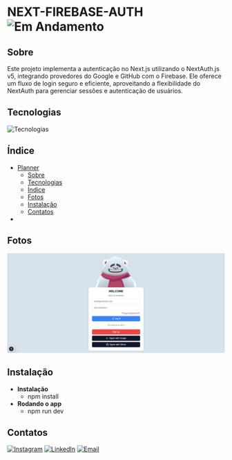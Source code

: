 # NEXT-FIREBASE-AUTH ![Em Andamento](https://img.shields.io/badge/status-Em%20andamento-yellow)

## Sobre

Este projeto implementa a autenticação no Next.js utilizando o NextAuth.js v5, integrando provedores do Google e GitHub com o Firebase. Ele oferece um fluxo de login seguro e eficiente, aproveitando a flexibilidade do NextAuth para gerenciar sessões e autenticação de usuários.

## Tecnologias

![Tecnologias](https://skillicons.dev/icons?i=next,typescript,react,tailwindcss,firebase)

## Índice

- [Planner](#planner-)
  - [Sobre](#sobre)
  - [Tecnologias](#tecnologias)
  - [Índice](#índice)
  - [Fotos](#fotos)
  - [Instalação](#instalação)
  - [Contatos](#contatos)
- [](#)

## Fotos

![Main](public/main.png)

## Instalação

- **Instalação**
  - npm install
- **Rodando o app**
  - npm run dev

## Contatos

[![Instagram](https://img.shields.io/badge/Instagram-%231DA1F2.svg?&style=for-the-badge&logo=twitter&logoColor=white)](https://instagram.com/pedro.liveiram)
[![LinkedIn](https://img.shields.io/badge/LinkedIn-%230077B5.svg?&style=for-the-badge&logo=linkedin&logoColor=white)](https://www.linkedin.com/in/pedro-oliveira-m/)
[![Email](https://img.shields.io/badge/Email-D14836?style=for-the-badge&logo=gmail&logoColor=white)](mailto:pedro.oliveira@monteirodev.com)

#

